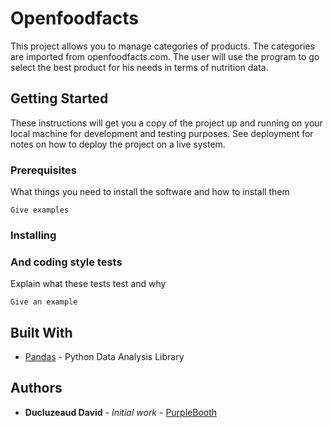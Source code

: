 # Openfoodfacts

This project allows you to manage categories of products. The categories are imported from openfoodfacts.com. The user will use the program to go select the best product for his needs in terms of nutrition data.

## Getting Started

These instructions will get you a copy of the project up and running on your local machine for development and testing purposes. See deployment for notes on how to deploy the project on a live system.

### Prerequisites

What things you need to install the software and how to install them

```
Give examples
```

### Installing


### And coding style tests

Explain what these tests test and why

```
Give an example
```


## Built With

* [Pandas](http://pandas.pydata.org/index.html) - Python Data Analysis Library

## Authors

* **Ducluzeaud David** - *Initial work* - [PurpleBooth](https://github.com/SneakyPeat)
